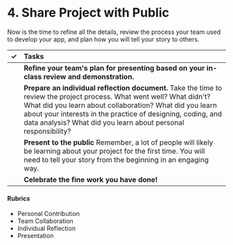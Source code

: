 # 4. Share Project with Public

Now is the time to refine all the details, review the process your team used to develop your app, and plan how you will tell your story to others.

| ✓ | Tasks |
| :---: | :--- |
|  | **Refine your team's plan for presenting based on your in-class review and demonstration.** |
|  | **Prepare an individual reflection document.** Take the time to review the project process. What went well? What didn't? What did you learn about collaboration? What did you learn about your interests in the practice of designing, coding, and data analysis? What did you learn about personal responsibility? |
|  | **Present to the public** Remember, a lot of people will likely be learning about your project for the first time. You will need to tell your story from the beginning in an engaging way. |
|  | **Celebrate the fine work you have done!** |

#### Rubrics

* Personal Contribution
* Team Collaboration
* Individual Reflection
* Presentation

